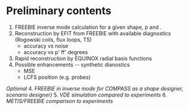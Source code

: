 # Preliminary contents

1. FREEBIE inverse mode calculation for a given shape, p and <j>.
2. Reconstruction by EFIT from FREEBIE with available diagnostics (Rogowski coils, flux loops, TS)
   * accuracy vs noise 
   * accuracy vs p' ff' degrees
3. Rapid reconstruction by EQUINOX radial basis functions
4. Possible enhancements -- synthetic dianostics
   * MSE
   * LCFS position (e.g. probes)

_Optional_
4. _FREEBIE in inverse mode for COMPASS as a shape designer, scenario designer)_
5. _VDE simulation compared to experiments_
6. _METIS/FREEBIE comparison to experiments_
